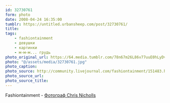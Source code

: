 ```yaml
---
id: 32730761
form: photo
date: 2008-04-24 16:35:00
tumblr: https://untitled.urbansheep.com/post/32730761/
title:
tags:
    - fashiontainment
    - девушки
    - картинки
    - м-м-м... грудь
photo_original_url: https://64.media.tumblr.com/78n67m26L86v77uuE0hLyDvW_400.jpg
photo: "@/assets/media/32730761.jpg"
photo_caption:
photo_source: http://community.livejournal.com/fashiontainment/151483.html
photo_source_url:
photo_source_title:
---
```


<p>Fashiontainment - <a href="http://community.livejournal.com/fashiontainment/151483.html">Фотограф Chris Nicholls</a></p>
